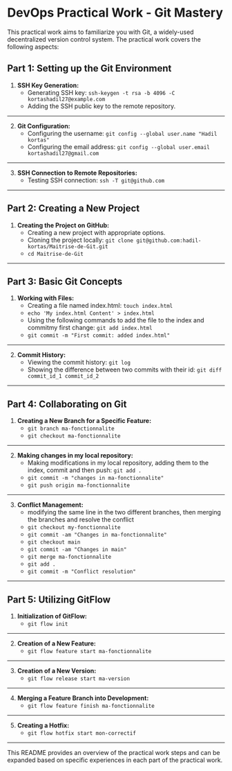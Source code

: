 # DevOps Practical Work - Git Mastery
This practical work aims to familiarize you with Git, a widely-used decentralized version control system. The practical work covers the following aspects:
## Part 1: Setting up the Git Environment
  1. **SSH Key Generation:**
     - Generating SSH key: `ssh-keygen -t rsa -b 4096 -C kortashadil27@example.com`
     - Adding the SSH public key to the remote repository.
---
  2. **Git Configuration:**
     - Configuring the username: `git config --global user.name "Hadil kortas"`
     - Configuring the email address: `git config --global user.email kortashadil27@gmail.com`
---
  3. **SSH Connection to Remote Repositories:**
     - Testing SSH connection: `ssh -T git@github.com`
---
## Part 2: Creating a New Project
  1. **Creating the Project on GitHub:**
     - Creating a new project with appropriate options.
     - Cloning the project locally: `git clone git@github.com:hadil-kortas/Maitrise-de-Git.git`
     - `cd Maitrise-de-Git`
---
## Part 3: Basic Git Concepts
  1. **Working with Files:**
     - Creating a file named index.html: `touch index.html`
     - `echo 'My index.html Content' > index.html `
     - Using the following commands to add the file to the index and commitmy first change: `git add index.html`
     - `git commit -m "First commit: added index.html" `
---
  2. **Commit History:**
     - Viewing the commit history: `git log`
     - Showing the difference between two commits with their id: `git diff commit_id_1 commit_id_2`
---
## Part 4: Collaborating on Git
  1. **Creating a New Branch for a Specific Feature:**
     - `git branch ma-fonctionnalite`
     - `git checkout ma-fonctionnalite`
---
  2. **Making changes in my local repository:**
     - Making modifications in my local repository, adding them to the index, commit and then push: `git add .`
     - `git commit -m "changes in ma-fonctionnalite" `
     - `git push origin ma-fonctionnalite`
---
  3. **Conflict Management:**
     - modifying the same line in the two different branches, then merging the branches and resolve the conflict
     - `git checkout my-fonctionnalite`
     - `git commit -am "Changes in ma-fonctionnalite" `
     - `git checkout main`
     - `git commit -am "Changes in main"`
     - `git merge ma-fonctionnalite`
     - `git add .`
     - `git commit -m "Conflict resolution"`
---
## Part 5: Utilizing GitFlow
  1. **Initialization of GitFlow:**
     - `git flow init`
---
  2. **Creation of a New Feature:**
     - `git flow feature start ma-fonctionnalite`
---
  3. **Creation of a New Version:**
     - `git flow release start ma-version`
---
  4. **Merging a Feature Branch into Development:**
     - `git flow feature finish ma-fonctionnalite`
---
  5. **Creating a Hotfix:**
     - `git flow hotfix start mon-correctif`
---
This README provides an overview of the practical work steps and can be expanded based on specific experiences in each part of the practical work.













